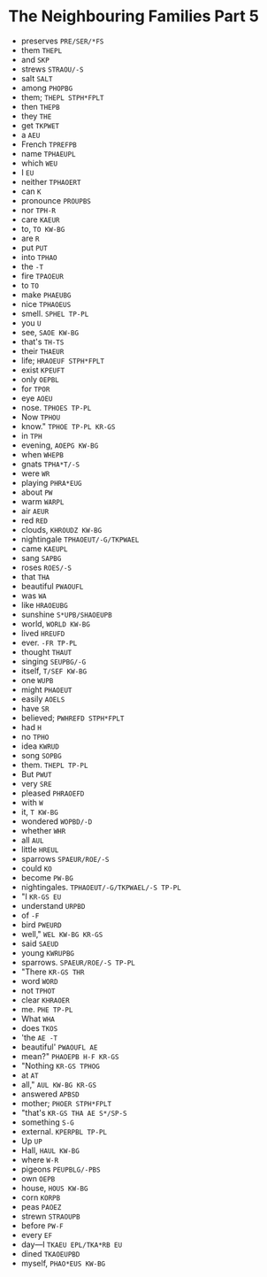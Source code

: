# The Neighbouring Families Part 5

* preserves `PRE/SER/*FS`
* them `THEPL`
* and `SKP`
* strews `STRAOU/-S`
* salt `SALT`
* among `PHOPBG`
* them; `THEPL STPH*FPLT`
* then `THEPB`
* they `THE`
* get `TKPWET`
* a `AEU`
* French `TPREFPB`
* name `TPHAEUPL`
* which `WEU`
* I `EU`
* neither `TPHAOERT`
* can `K`
* pronounce `PROUPBS`
* nor `TPH-R`
* care `KAEUR`
* to, `TO KW-BG`
* are `R`
* put `PUT`
* into `TPHAO`
* the `-T`
* fire `TPAOEUR`
* to `TO`
* make `PHAEUBG`
* nice `TPHAOEUS`
* smell. `SPHEL TP-PL`
* you `U`
* see, `SAOE KW-BG`
* that's `TH-TS`
* their `THAEUR`
* life; `HRAOEUF STPH*FPLT`
* exist `KPEUFT`
* only `OEPBL`
* for `TPOR`
* eye `AOEU`
* nose. `TPHOES TP-PL`
* Now `TPHOU`
* know." `TPHOE TP-PL KR-GS`
* in `TPH`
* evening, `AOEPG KW-BG`
* when `WHEPB`
* gnats `TPHA*T/-S`
* were `WR`
* playing `PHRA*EUG`
* about `PW`
* warm `WARPL`
* air `AEUR`
* red `RED`
* clouds, `KHROUDZ KW-BG`
* nightingale `TPHAOEUT/-G/TKPWAEL`
* came `KAEUPL`
* sang `SAPBG`
* roses `ROES/-S`
* that `THA`
* beautiful `PWAOUFL`
* was `WA`
* like `HRAOEUBG`
* sunshine `S*UPB/SHAOEUPB`
* world, `WORLD KW-BG`
* lived `HREUFD`
* ever. `-FR TP-PL`
* thought `THAUT`
* singing `SEUPBG/-G`
* itself, `T/SEF KW-BG`
* one `WUPB`
* might `PHAOEUT`
* easily `AOELS`
* have `SR`
* believed; `PWHREFD STPH*FPLT`
* had `H`
* no `TPHO`
* idea `KWRUD`
* song `SOPBG`
* them. `THEPL TP-PL`
* But `PWUT`
* very `SRE`
* pleased `PHRAOEFD`
* with `W`
* it, `T KW-BG`
* wondered `WOPBD/-D`
* whether `WHR`
* all `AUL`
* little `HREUL`
* sparrows `SPAEUR/ROE/-S`
* could `KO`
* become `PW-BG`
* nightingales. `TPHAOEUT/-G/TKPWAEL/-S TP-PL`
* "I `KR-GS EU`
* understand `URPBD`
* of `-F`
* bird `PWEURD`
* well," `WEL KW-BG KR-GS`
* said `SAEUD`
* young `KWRUPBG`
* sparrows. `SPAEUR/ROE/-S TP-PL`
* "There `KR-GS THR`
* word `WORD`
* not `TPHOT`
* clear `KHRAOER`
* me. `PHE TP-PL`
* What `WHA`
* does `TKOS`
* 'the `AE -T`
* beautiful' `PWAOUFL AE`
* mean?" `PHAOEPB H-F KR-GS`
* "Nothing `KR-GS TPHOG`
* at `AT`
* all," `AUL KW-BG KR-GS`
* answered `APBSD`
* mother; `PHOER STPH*FPLT`
* "that's `KR-GS THA AE S*/SP-S`
* something `S-G`
* external. `KPERPBL TP-PL`
* Up `UP`
* Hall, `HAUL KW-BG`
* where `W-R`
* pigeons `PEUPBLG/-PBS`
* own `OEPB`
* house, `HOUS KW-BG`
* corn `KORPB`
* peas `PAOEZ`
* strewn `STRAOUPB`
* before `PW-F`
* every `EF`
* day—I `TKAEU EPL/TKA*RB EU`
* dined `TKAOEUPBD`
* myself, `PHAO*EUS KW-BG`
